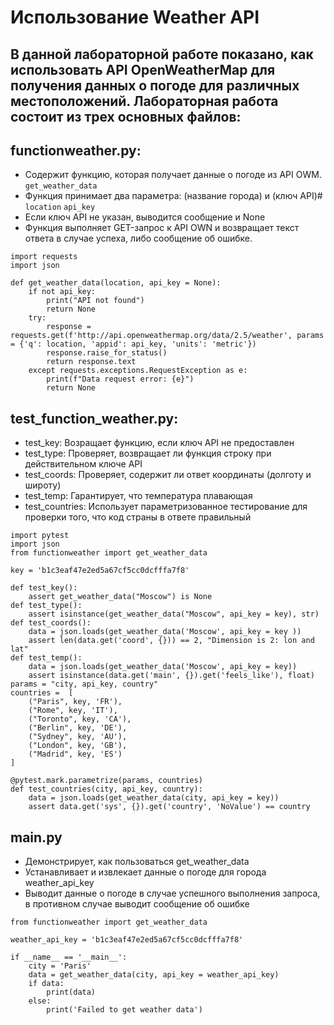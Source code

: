 # Использование Weather API
## В данной лабораторной работе показано, как использовать API OpenWeatherMap для получения данных о погоде для различных местоположений. Лабораторная работа состоит из трех основных файлов:

## functionweather.py:
* Содержит функцию, которая получает данные о погоде из API OWM. ```get_weather_data```
* Функция принимает два параметра: (название города) и (ключ API)#
```location``` ```api_key```
* Если ключ API не указан, выводится сообщение и None
* Функция выполняет GET-запрос к API OWN и возвращает текст ответа в случае успеха, либо сообщение об ошибке.
```
import requests
import json

def get_weather_data(location, api_key = None):
    if not api_key:
        print("API not found")
        return None
    try:
        response = requests.get(f'http://api.openweathermap.org/data/2.5/weather', params = {'q': location, 'appid': api_key, 'units': 'metric'})
        response.raise_for_status()
        return response.text
    except requests.exceptions.RequestException as e:
        print(f"Data request error: {e}")
        return None
```
## test_function_weather.py:
* test_key: Возращает функцию, если ключ API не предоставлен
* test_type: Проверяет, возвращает ли функция строку при действительном ключе API
* test_coords: Проверяет, содержит ли ответ координаты (долготу и широту)
* test_temp: Гарантирует, что температура плавающая
* test_countries: Использует параметризованное тестирование для проверки того, что код страны в ответе правильный
```
import pytest
import json
from functionweather import get_weather_data

key = 'b1c3eaf47e2ed5a67cf5cc0dcfffa7f8'

def test_key():
    assert get_weather_data("Moscow") is None
def test_type():
    assert isinstance(get_weather_data("Moscow", api_key = key), str)
def test_coords():
    data = json.loads(get_weather_data('Moscow', api_key = key ))
    assert len(data.get('coord', {})) == 2, "Dimension is 2: lon and lat"
def test_temp():
    data = json.loads(get_weather_data('Moscow', api_key = key))
    assert isinstance(data.get('main', {}).get('feels_like'), float)
params = "city, api_key, country"
countries =  [
    ("Paris", key, 'FR'),
    ("Rome", key, 'IT'),
    ("Toronto", key, 'CA'),
    ("Berlin", key, 'DE'),
    ("Sydney", key, 'AU'),
    ("London", key, 'GB'),
    ("Madrid", key, 'ES')
]

@pytest.mark.parametrize(params, countries)
def test_countries(city, api_key, country):
    data = json.loads(get_weather_data(city, api_key = key))
    assert data.get('sys', {}).get('country', 'NoValue') == country
```
## main.py
* Демонстрирует, как пользоваться get_weather_data
* Устанавливает и извлекает данные о погоде для города weather_api_key
* Выводит данные о погоде в случае успешного выполнения запроса, в противном случае выводит сообщение об ошибке
```
from functionweather import get_weather_data

weather_api_key = 'b1c3eaf47e2ed5a67cf5cc0dcfffa7f8'

if __name__ == '__main__':
    city = 'Paris'
    data = get_weather_data(city, api_key = weather_api_key)
    if data:
        print(data)
    else:
        print('Failed to get weather data')
```

